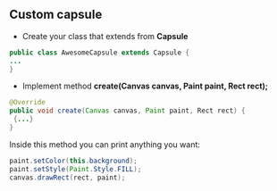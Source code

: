 ## Custom capsule

* Create your class that extends from **Capsule**

``` java
public class AwesomeCapsule extends Capsule {
...
}
```

* Implement method **create(Canvas canvas, Paint paint, Rect rect);**

``` java
@Override
public void create(Canvas canvas, Paint paint, Rect rect) {
 {...}
}
```

Inside this method you can print anything you want:

``` java
paint.setColor(this.background);
paint.setStyle(Paint.Style.FILL);
canvas.drawRect(rect, paint);
```
